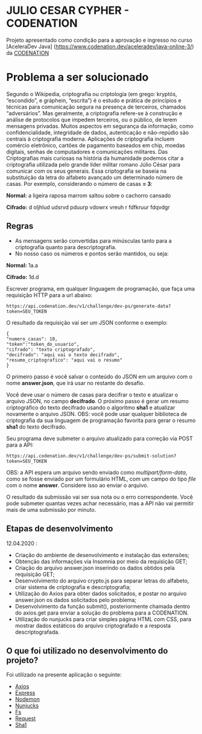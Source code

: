 
# JULIO CESAR CYPHER - CODENATION

Projeto apresentado como condição para a aprovação e ingresso no curso [AceleraDev Java] (https://www.codenation.dev/aceleradev/java-online-3/) da [CODENATION](https://www.codenation.dev/)

# Problema a ser solucionado

Segundo o Wikipedia, criptografia ou criptologia (em grego: kryptós, “escondido”, e gráphein, “escrita”) é o estudo e prática de princípios e técnicas para comunicação segura na presença de terceiros, chamados “adversários”. Mas geralmente, a criptografia refere-se à construção e análise de protocolos que impedem terceiros, ou o público, de lerem mensagens privadas. Muitos aspectos em segurança da informação, como confidencialidade, integridade de dados, autenticação e não-repúdio são centrais à criptografia moderna. Aplicações de criptografia incluem comércio eletrônico, cartões de pagamento baseados em chip, moedas digitais, senhas de computadores e comunicações militares. Das Criptografias mais curiosas na história da humanidade podemos citar a criptografia utilizada pelo grande líder militar romano Júlio César para comunicar com os seus generais. Essa criptografia se baseia na substituição da letra do alfabeto avançado um determinado número de casas. Por exemplo, considerando o número de casas  **= 3**:

**Normal:**  a ligeira raposa marrom saltou sobre o cachorro cansado

**Cifrado:**  d oljhlud udsrvd pduurp vdowrx vreuh r fdfkruur fdqvdgr

## Regras

-   As mensagens serão convertidas para minúsculas tanto para a criptografia quanto para descriptografia.
-   No nosso caso os números e pontos serão mantidos, ou seja:

**Normal:**  1a.a

**Cifrado:**  1d.d

Escrever programa, em qualquer linguagem de programação, que faça uma requisição HTTP para a url abaixo:

```
https://api.codenation.dev/v1/challenge/dev-ps/generate-data?token=SEU_TOKEN
```
O resultado da requisição vai ser um JSON conforme o exemplo:

    { 
    "numero_casas": 10, 
    "token":"token_do_usuario", 
    "cifrado": "texto criptografado", 
    "decifrado": "aqui vai o texto decifrado", 
    "resumo_criptografico": "aqui vai o resumo" 
    }

O primeiro passo é você salvar o conteúdo do JSON em um arquivo com o nome  **answer.json**, que irá usar no restante do desafio.

Você deve usar o número de casas para decifrar o texto e atualizar o arquivo JSON, no campo  **decifrado**. O próximo passo é gerar um resumo criptográfico do texto decifrado usando o algoritmo  **sha1**  e atualizar novamente o arquivo JSON. OBS: você pode usar qualquer biblioteca de criptografia da sua linguagem de programação favorita para gerar o resumo  **sha1**  do texto decifrado.

Seu programa deve submeter o arquivo atualizado para correção via POST para a API:

```
https://api.codenation.dev/v1/challenge/dev-ps/submit-solution?token=SEU_TOKEN
```
OBS: a API espera um arquivo sendo enviado como  _multipart/form-data_, como se fosse enviado por um formulário HTML, com um campo do tipo  _file_  com o nome  **answer**. Considere isso ao enviar o arquivo.

O resultado da submissão vai ser sua nota ou o erro correspondente. Você pode submeter quantas vezes achar necessário, mas a API não vai permitir mais de uma submissão por minuto.

## Etapas de desenvolvimento
12.04.2020 : 
* Criação do ambiente de desenvolvimento e instalação das extensões; 
* Obtenção das informações via Insomnia por meio da requisição GET;
* Criação do arquivo answer.json inserindo os dados obtidos pela requisição GET;
* Desenvolvimento do arquivo crypto.js para separar letras do alfabeto, criar sistema de criptografia e descriptografia;
* Utilização do Axios para obter dados solicitados, e postar no arquivo answer.json os dados solicitados pelo problema;
*  Desenvolvimento da função submit(), posteriormente chamada dentro do axios.get para enviar a solução do problema para a CODENATION.
* Utilização do nunjucks para criar simples página HTML com CSS, para mostrar dados estáticos do arquivo criptografado e a resposta descriptografada.


## O que foi utilizado no desenvolvimento do projeto?
Foi utilizado na presente aplicação o seguinte:

- [Axios](https://www.npmjs.com/package/axios)
- [Express](https://www.npmjs.com/package/express)
- [Nodemon](https://www.npmjs.com/package/nodemon)
- [Nunjucks](https://www.npmjs.com/package/nunjucks)
- [Fs](https://www.npmjs.com/package/fs)
- [Request](https://www.npmjs.com/package/request)
- [Sha1](https://www.npmjs.com/package/sha1)